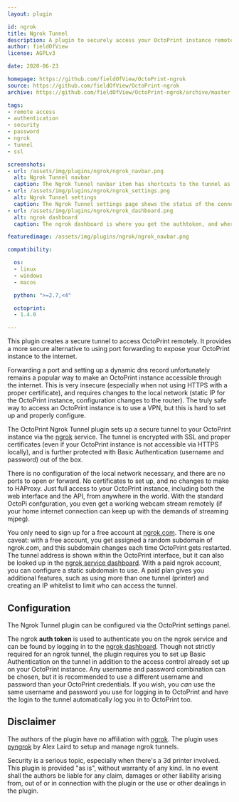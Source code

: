 ```yaml
---
layout: plugin

id: ngrok
title: Ngrok Tunnel
description: A plugin to securely access your OctoPrint instance remotely through ngrok
author: fieldOfView
license: AGPLv3

date: 2020-06-23

homepage: https://github.com/fieldOfView/OctoPrint-ngrok
source: https://github.com/fieldOfView/OctoPrint-ngrok
archive: https://github.com/fieldOfView/OctoPrint-ngrok/archive/master.zip

tags:
- remote access
- authentication
- security
- password
- ngrok
- tunnel
- ssl

screenshots:
- url: /assets/img/plugins/ngrok/ngrok_navbar.png
  alt: Ngrok Tunnel navbar
  caption: The Ngrok Tunnel navbar item has shortcuts to the tunnel as well as settings and the ngrok dashboard.
- url: /assets/img/plugins/ngrok/ngrok_settings.png
  alt: Ngrok Tunnel settings
  caption: The Ngrok Tunnel settings page shows the status of the connection with ngrok.
- url: /assets/img/plugins/ngrok/ngrok_dashboard.png
  alt: ngrok dashboard
  caption: The ngrok dashboard is where you get the authtoken, and where you find the url of the active tunnel.

featuredimage: /assets/img/plugins/ngrok/ngrok_navbar.png

compatibility:

  os:
  - linux
  - windows
  - macos

  python: ">=2.7,<4"

  octoprint:
  - 1.4.0

---
```

This plugin creates a secure tunnel to access OctoPrint remotely. It provides a more secure alternative to using port forwarding to expose your OctoPrint instance to the internet.

Forwarding a port and setting up a dynamic dns record unfortunately remains a popular way to make an OctoPrint instance accessible through the internet. This is very insecure (especially when not using HTTPS with a proper certificate), and requires changes to the local network (static IP for the OctoPrint instance, configuration changes to the router). The truly safe way to access an OctoPrint instance is to use a VPN, but this is hard to set up and properly configure.

The OctoPrint Ngrok Tunnel plugin sets up a secure tunnel to your OctoPrint instance via the [ngrok](https://ngrok.com) service. The tunnel is encrypted with SSL and proper certificates (even if your OctoPrint instance is not accessible via HTTPS locally), and is further protected with Basic Authentication (username and password) out of the box.

There is no configuration of the local network necessary, and there are no ports to open or forward. No certificates to set up, and no changes to make to HAProxy. Just full access to your OctoPrint instance, including both the web interface and the API, from anywhere in the world. With the standard OctoPi confguration, you even get a working webcam stream remotely (if your home internet connection can keep up with the demands of streaming mjpeg).

You only need to sign up for a free account at [ngrok.com](https://ngrok.com). There is one caveat: with a free account, you get assigned a random subdomain of ngrok.com, and this subdomain changes each time OctoPrint gets restarted. The tunnel address is shown within the OctoPrint interface, but it can also be looked up in the [ngrok service dashboard](https://dashboard.ngrok.com/status/tunnels). With a paid ngrok account, you can configure a static subdomain to use. A paid plan gives you additional features, such as using more than one tunnel (printer) and creating an IP whitelist to limit who can access the tunnel.

## Configuration

The Ngrok Tunnel plugin can be configured via the OctoPrint settings panel.

The ngrok **auth token** is used to authenticate you on the ngrok service and can be found by logging in to the [ngrok dashboard](https://dashboard.ngrok.com/auth/your-authtoken). Though not strictly required for an ngrok tunnel, the plugin requires you to set up Basic Authentication on the tunnel in addition to the access control already set up on your OctoPrint instance. Any username and password combination can be chosen, but it is recommended to use a different username and password than your OctoPrint credentials. If you wish, you *can* use the same username and password you use for logging in to OctoPrint and have the login to the tunnel automatically log you in to OctoPrint too.

## Disclaimer

The authors of the plugin have no affiliation with [ngrok](https://ngrok.com). The plugin uses [pyngrok](https://github.com/alexdlaird/pyngrok) by Alex Laird to setup and manage ngrok tunnels.

Security is a serious topic, especially when there's a 3d printer involved. This plugin is provided "as is", without warranty of any kind. In no event shall the authors be liable for any claim, damages or other liability arising from, out of or in connection with the plugin or the use or other dealings in the plugin.
